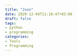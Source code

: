```yaml
---
title: "Json"
date: 2020-12-04T11:10:47+03:00
draft: false
tags:
- python
- programming
categories:
- Tools
- Programming
---
```


